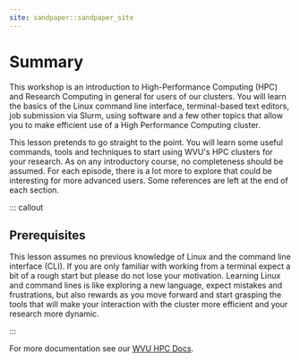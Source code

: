 ```yaml
---
site: sandpaper::sandpaper_site
---
```


# Summary

This workshop is an introduction to High-Performance Computing (HPC) and Research Computing in general for users of our clusters. You will learn the basics of the Linux command line interface, terminal-based text editors, job submission via Slurm, using software and a few other topics that allow you to make efficient use of a High Performance Computing cluster.

This lesson pretends to go straight to the point. You will learn some useful commands, tools and techniques to start using WVU's HPC clusters for your research. As on any introductory course, no completeness should be assumed. For each episode, there is a lot more to explore that could be interesting for more advanced users. Some references are left at the end of each section.

::: callout

## Prerequisites

This lesson assumes no previous knowledge of Linux and the command line interface (CLI). 
If you are only familiar with working from a terminal expect a bit of a rough start but please do not lose your motivation. Learning Linux and command lines is like exploring a new language, expect mistakes and frustrations, but also rewards as you move forward and start grasping the tools that will make your interaction with the cluster more efficient and your research more dynamic.

:::

For more documentation see our [WVU HPC Docs][docs hpc].

[docs hpc]: https://docs.hpc.wvu.edu
